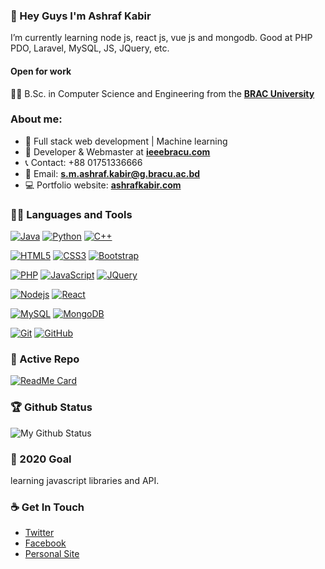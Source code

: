 ### 👋 Hey Guys I'm Ashraf Kabir
I’m currently learning node js, react js, vue js and mongodb. Good at PHP PDO, Laravel, MySQL, JS, JQuery, etc.

#### Open for work

👨‍🎓 B.Sc. in Computer Science and Engineering from the **[BRAC University](https://www.bracu.ac.bd/)** 

### About me:

- :dart: Full stack web development | Machine learning  
- :star2: Developer & Webmaster at  **[ieeebracu.com](http://ieeebracu.com/)**
- :telephone_receiver: Contact: +88 01751336666
- :e-mail: Email: **[s.m.ashraf.kabir@g.bracu.ac.bd](s.m.ashraf.kabir@g.bracu.ac.bd)**
- :computer: Portfolio website: **[ashrafkabir.com](https://ashrafkabir.com/)**


### 👨‍💻 Languages and Tools
[![Java](https://img.shields.io/badge/Java-orange?style=flat&logo=java&logoColor=white&link=https://github.com/ashraf-kabir/)](https://github.com/ashraf-kabir/) 
[![Python](https://img.shields.io/badge/-Python-black?style=flat&logo=python&link=https://github.com/ashraf-kabir/)](https://github.com/ashraf-kabir/)
[![C++](https://img.shields.io/badge/-C/C%2B%2B-%2300599C?style=flat&logo=C%2B%2B&logoColor=ffffff)](https://github.com/ashraf-kabir/)

[![HTML5](https://img.shields.io/badge/-HTML5-E34F26?style=flat&logo=html5&logoColor=white&link=https://github.com/ashraf-kabir/)](https://github.com/ashraf-kabir/) 
[![CSS3](https://img.shields.io/badge/-CSS3-1572B6?style=flat&logo=css3&link=https://github.com/ashraf-kabir/)](https://github.com/ashraf-kabir/) 
[![Bootstrap](https://img.shields.io/badge/-Bootstrap-563D7C?style=flat&logo=bootstrap&link=https://github.com/ashraf-kabir/)](https://github.com/ashraf-kabir/) 

[![PHP](https://img.shields.io/badge/-PHP-black?style=flat&logo=php&logoColor=blue&link=https://github.com/ashraf-kabir/)](https://github.com/ashraf-kabir/) 
[![JavaScript](https://img.shields.io/badge/-JavaScript-black?style=flat&logo=javascript&link=https://github.com/ashraf-kabir/)](https://github.com/ashraf-kabir/)
[![JQuery](https://img.shields.io/badge/-JQuery-black?style=flat&logo=jquery&link=https://github.com/ashraf-kabir/)](https://github.com/ashraf-kabir/)

[![Nodejs](https://img.shields.io/badge/-Nodejs-black?style=flat&logo=Node.js&link=https://github.com/ashraf-kabir/)](https://github.com/ashraf-kabir/) 
[![React](https://img.shields.io/badge/-React-black?style=flat&logo=react&link=https://github.com/ashraf-kabir/)](https://github.com/ashraf-kabir/) 

[![MySQL](https://img.shields.io/badge/-MySQL-363732?style=flat&logo=mysql&link=https://github.com/ashraf-kabir/)](https://github.com/ashraf-kabir/)
[![MongoDB](https://img.shields.io/badge/-Mongodb-black?style=flat&logo=mongodb&link=https://github.com/ashraf-kabir/)](https://github.com/ashraf-kabir/)

[![Git](https://img.shields.io/badge/-Git-black?style=flat&logo=git&link=https://github.com/ashraf-kabir/)](https://github.com/ashraf-kabir/) 
[![GitHub](https://img.shields.io/badge/-GitHub-181717?style=flat&logo=github&link=https://github.com/ashraf-kabir/)](https://github.com/ashraf-kabir/)


### 👀 Active Repo
[![ReadMe Card](https://github-readme-stats.vercel.app/api/pin/?username=ashraf-kabir&repo=mern-ecommerce)](https://github.com/ashraf-kabir/mern-ecommerce)


### 🏆 Github Status
![My Github Status](https://github-readme-stats.vercel.app/api?username=ashraf-kabir&show_icons=true&hide_border=true)


### 🔭 2020 Goal
learning javascript libraries and API.


### ☕ Get In Touch
- [Twitter](https://twitter.com/ashraf1Q95)
- [Facebook](https://www.facebook.com/sonnet404)
- [Personal Site](https://ashrafkabir.com)

